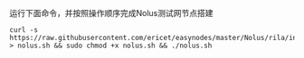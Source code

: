 运行下面命令，并按照操作顺序完成Nolus测试网节点搭建

~~~
curl -s https://raw.githubusercontent.com/ericet/easynodes/master/Nolus/rila/install.sh > nolus.sh && sudo chmod +x nolus.sh && ./nolus.sh
~~~

